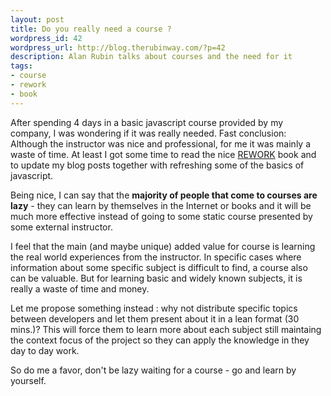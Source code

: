 ```yaml
--- 
layout: post
title: Do you really need a course ?
wordpress_id: 42
wordpress_url: http://blog.therubinway.com/?p=42
description: Alan Rubin talks about courses and the need for it
tags:
- course
- rework
- book
---
```

After spending 4 days in a basic javascript course provided by my company, I was wondering if it was really needed. Fast conclusion: Although the instructor was nice and professional, for me it was mainly a waste of time. At least I got some time to read the nice <a href="http://37signals.com/rework/">REWORK</a> book and to update my blog posts together with refreshing some of the basics of javascript.

Being nice, I can say that the <strong>majority of people that come to courses are lazy</strong> - they can learn by themselves in the Internet or books and it will be much more effective instead of going to some static course presented by some external instructor.

I feel that the main (and maybe unique) added value for course is learning the real world experiences from the instructor. In specific cases where information about some specific subject is difficult to find, a course also can be valuable. But for learning basic and widely known subjects, it is really a waste of time and money.

Let me propose something instead : why not distribute specific topics between developers and let them present about it in a lean format (30 mins.)? This will force them to learn more about each subject still maintaing the context focus of the project so they can apply the knowledge in they day to day work.

So do me a favor, don't be lazy waiting for a course - go and learn by yourself.
